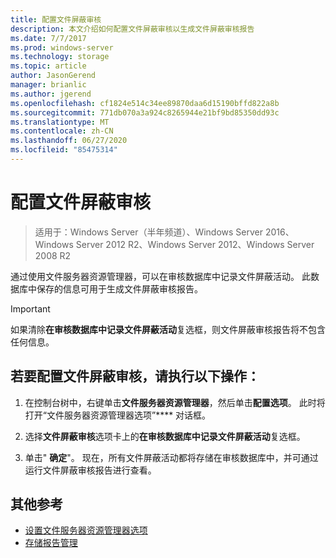 ```yaml
---
title: 配置文件屏蔽审核
description: 本文介绍如何配置文件屏蔽审核以生成文件屏蔽审核报告
ms.date: 7/7/2017
ms.prod: windows-server
ms.technology: storage
ms.topic: article
author: JasonGerend
manager: brianlic
ms.author: jgerend
ms.openlocfilehash: cf1824e514c34ee89870daa6d15190bffd822a8b
ms.sourcegitcommit: 771db070a3a924c8265944e21bf9bd85350dd93c
ms.translationtype: MT
ms.contentlocale: zh-CN
ms.lasthandoff: 06/27/2020
ms.locfileid: "85475314"
---
```

# <a name="configure-file-screen-audit"></a>配置文件屏蔽审核

> 适用于：Windows Server（半年频道）、Windows Server 2016、Windows Server 2012 R2、Windows Server 2012、Windows Server 2008 R2

通过使用文件服务器资源管理器，可以在审核数据库中记录文件屏蔽活动。 此数据库中保存的信息可用于生成文件屏蔽审核报告。

> [!Important]
> 如果清除**在审核数据库中记录文件屏蔽活动**复选框，则文件屏蔽审核报告将不包含任何信息。

## <a name="to-configure-file-screen-audit"></a>若要配置文件屏蔽审核，请执行以下操作：

1.  在控制台树中，右键单击**文件服务器资源管理器**，然后单击**配置选项**。 此时将打开“文件服务器资源管理器选项”**** 对话框。

2.  选择**文件屏蔽审核**选项卡上的**在审核数据库中记录文件屏蔽活动**复选框。

3.  单击" **确定**"。 现在，所有文件屏蔽活动都将存储在审核数据库中，并可通过运行文件屏蔽审核报告进行查看。

## <a name="additional-references"></a>其他参考

-   [设置文件服务器资源管理器选项](setting-file-server-resource-manager-options.md)
-   [存储报告管理](storage-reports-management.md)